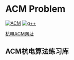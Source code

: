 # ACM Problem
[![ACM](https://img.shields.io/badge/杭州电子科技大学-ACM-green.svg)](http://acm.hdu.edu.cn/)
[![g++](https://img.shields.io/badge/g++-7.3.0-blue.svg)](http://gcc.gnu.org/)

[杭电ACM网址](http://acm.hdu.edu.cn/)
## ACM杭电算法练习库
